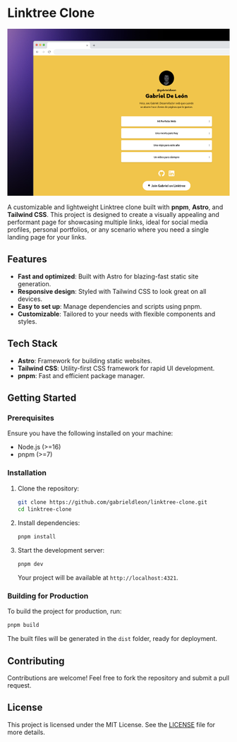 # Linktree Clone

![Portrait](https://github.com/gabrieldleon/linktree-clone/blob/main/public/img/github_portrait.png)

A customizable and lightweight Linktree clone built with **pnpm**, **Astro**, and **Tailwind CSS**. This project is designed to create a visually appealing and performant page for showcasing multiple links, ideal for social media profiles, personal portfolios, or any scenario where you need a single landing page for your links.

## Features  
- **Fast and optimized**: Built with Astro for blazing-fast static site generation.  
- **Responsive design**: Styled with Tailwind CSS to look great on all devices.  
- **Easy to set up**: Manage dependencies and scripts using pnpm.  
- **Customizable**: Tailored to your needs with flexible components and styles.  

## Tech Stack  
- **Astro**: Framework for building static websites.  
- **Tailwind CSS**: Utility-first CSS framework for rapid UI development.  
- **pnpm**: Fast and efficient package manager.  

## Getting Started  

### Prerequisites  
Ensure you have the following installed on your machine:  
- Node.js (>=16)  
- pnpm (>=7)  

### Installation  
1. Clone the repository:  
   ```bash
   git clone https://github.com/gabrieldleon/linktree-clone.git
   cd linktree-clone
   ```
2. Install dependencies:  
   ```bash
   pnpm install
   ```

3. Start the development server:  
   ```bash
   pnpm dev
   ```
   Your project will be available at `http://localhost:4321`.

### Building for Production  
To build the project for production, run:  
```bash
pnpm build
```  
The built files will be generated in the `dist` folder, ready for deployment.

## Contributing  
Contributions are welcome! Feel free to fork the repository and submit a pull request.  

## License  
This project is licensed under the MIT License. See the [LICENSE](LICENSE) file for more details.
